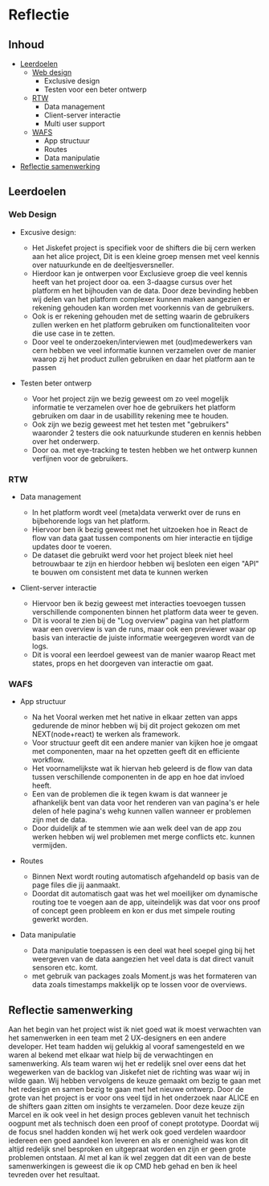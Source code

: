 # Reflectie

## Inhoud
- [Leerdoelen](#Leerdoelen)
	- [Web design](#WebDesign)
		- Exclusive design
		- Testen voor een beter ontwerp
	- [RTW](#RTW)
		- Data management
		- Client-server interactie
		- Multi user support
	- [WAFS](#WAFS)
		- App structuur
		- Routes
		- Data manipulatie
- [Reflectie samenwerking](#Reflectiesamenwerking)


## Leerdoelen

### Web Design
- Excusive design:
	- Het Jiskefet project is specifiek voor de shifters die bij cern werken aan het alice project, Dit is een kleine groep mensen met veel kennis over natuurkunde en de deeltjesversneller.
	- Hierdoor kan je ontwerpen voor Exclusieve groep die veel kennis heeft van het project door oa. een 3-daagse cursus over het platform en het bijhouden van de data.
	Door deze bevinding hebben wij delen van het platform complexer kunnen maken aangezien er rekening gehouden kan worden met voorkennis van de gebruikers.
	- Ook is er rekening gehouden met de setting waarin de gebruikers zullen werken en het platform gebruiken om functionaliteiten voor die use case in te zetten.
	- Door veel te onderzoeken/interviewen met (oud)medewerkers van cern hebben we veel informatie kunnen verzamelen over de manier waarop zij het product zullen gebruiken en daar het platform aan te passen


- Testen beter ontwerp
	- Voor het project zijn we bezig geweest om zo veel mogelijk informatie te verzamelen over hoe de gebruikers het platform gebruiken om daar in de usabillity rekening mee te houden.
	- Ook zijn we bezig geweest met het testen met "gebruikers" waaronder 2 testers die ook natuurkunde studeren en kennis hebben over het onderwerp.
	- Door oa. met eye-tracking te testen hebben we het ontwerp kunnen verfijnen voor de gebruikers.


### RTW
- Data management
	- In het platform wordt veel (meta)data verwerkt over de runs en bijbehorende logs van het platform.
	- Hiervoor ben ik bezig geweest met het uitzoeken hoe in React de flow van data gaat tussen components om hier interactie en tijdige updates door te voeren.
	- De dataset die gebruikt werd voor het project bleek niet heel betrouwbaar te zijn en hierdoor hebben wij besloten een eigen "API" te bouwen om consistent met data te kunnen werken


- Client-server interactie
	- Hiervoor ben ik bezig geweest met interacties toevoegen tussen verschillende componenten binnen het platform data weer te geven.
	- Dit is vooral te zien bij de "Log overview" pagina van het platform waar een overview is van de runs, maar ook een previewer waar op basis van interactie de juiste informatie weergegeven wordt van de logs.
	- Dit is vooral een leerdoel geweest van de manier waarop React met states, props en het doorgeven van interactie om gaat.


### WAFS
- App structuur
	- Na het Vooral werken met het native in elkaar zetten van apps gedurende de minor hebben wij bij dit project gekozen om met NEXT(node+react) te werken als framework.
	- Voor structuur geeft dit een andere manier van kijken hoe je omgaat met componenten, maar na het opzetten geeft dit en efficiente workflow.
	- Het voornamelijkste wat ik hiervan heb geleerd is de flow van data tussen verschillende componenten in de app en hoe dat invloed heeft.
	- Een van de problemen die ik tegen kwam is dat wanneer je afhankelijk bent van data voor het renderen van van pagina's er hele delen of hele pagina's wehg kunnen vallen wanneer er problemen zijn met de data.
	- Door duidelijk af te stemmen wie aan welk deel van de app zou werken hebben wij wel problemen met merge conflicts etc. kunnen vermijden.


- Routes
	- Binnen Next wordt routing automatisch afgehandeld op basis van de page files die jij aanmaakt.
	- Doordat dit automatisch gaat was het wel moeilijker om dynamische routing toe te voegen aan de app, uiteindelijk was dat voor ons proof of concept geen probleem en kon er dus met simpele routing gewerkt worden.


- Data manipulatie
	- Data manipulatie toepassen is een deel wat heel soepel ging bij het weergeven van de data aangezien het veel data is dat direct vanuit sensoren etc. komt.
	- met gebruik van packages zoals Moment.js was het formateren van data zoals timestamps makkelijk op te lossen voor de overviews.



## Reflectie samenwerking
Aan het begin van het project wist ik niet goed wat ik moest verwachten van het samenwerken in een team met 2 UX-designers en een andere developer.
Het team hadden wij gelukkig al vooraf samengesteld en we waren al bekend met elkaar wat hielp bij de verwachtingen en samenwerking.
Als team waren wij het er redelijk snel over eens dat het wegewerken van de backlog van Jiskefet niet de richting was waar wij in wilde gaan.
Wij hebben vervolgens de keuze gemaakt om bezig te gaan met het redesign en samen bezig te gaan met het nieuwe ontwerp.
Door de grote van het project is er voor ons veel tijd in het onderzoek naar ALICE en de shifters gaan zitten om insights te verzamelen.
Door deze keuze zijn Marcel en ik ook veel in het design proces gebleven vanuit het technisch oogpunt met als technisch doen een proof of conept prototype.
Doordat wij de focus snel hadden konden wij het werk ook goed verdelen waardoor iedereen een goed aandeel kon leveren en als er onenigheid was kon dit altijd redelijk snel besproken en uitgepraat worden en zijn er geen grote problemen ontstaan.
Al met al kan ik wel zeggen dat dit een van de beste samenwerkingen is geweest die ik op CMD heb gehad en ben ik heel tevreden over het resultaat.
